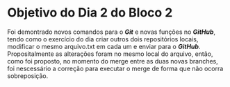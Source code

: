 # Objetivo do Dia 2 do Bloco 2
Foi demontrado novos comandos para o **_Git_** e novas funções no **_GitHub_**, tendo como o exercício do dia criar outros dois repositórios locais, modificar o mesmo arquivo.txt em cada um e enviar para o **_GitHub_**. Propositalmente as alterações foram no mesmo local do arquivo, então, como foi proposto, no momento do merge entre as duas novas branches, foi nescessário a correção para executar o merge de forma que não ocorra sobreposição.
